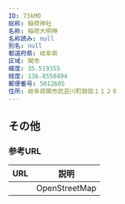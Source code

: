 ```yaml
---
ID: 73kMO
総称: 稲荷神社
名称: 稲荷大明神
名称読み: null
別名: null
都道府県: 岐阜県
区域: 関市
緯度: 35.519355
経度: 136.8558494
郵便番号: 5012605
住所: 岐阜県関市武芸川町跡部１１２８
---
```


## その他

### 参考URL

| URL | 説明          |
| --- | ------------- |
|     | OpenStreetMap |
